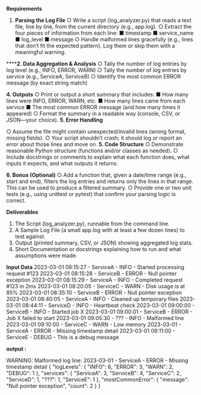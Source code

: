 
**Requirements**
1. **Parsing the Log File**
  ○ Write a script (log_analyzer.py) that reads a text file, line by line, from the current
  directory (e.g., app.log).
  ○ Extract the four pieces of information from each line:
  ■ timestamp
  ■ service_name
  ■ log_level
  ■ message
  ○ Handle malformed lines gracefully (e.g., lines that don’t fit the expected pattern).
  Log them or skip them with a meaningful warning.
  
******2. **Data Aggregation &amp; Analysis****
  ○ Tally the number of log entries by log level (e.g., INFO, ERROR, WARN)
  ○ Tally the number of log entries by service (e.g., ServiceA, ServiceB)
  ○ Identify the most common ERROR message (by exact string match)

**4. Outputs**
  ○ Print or output a short summary that includes:
  ■ How many lines were INFO, ERROR, WARN, etc.
  ■ How many lines came from each service
  ■ The most common ERROR message (and how many times it appeared)
  ○ Format the summary in a readable way (console, CSV, or JSON—your choice).
**5. Error Handling**

  ○ Assume the file might contain unexpected/invalid lines (wrong format, missing
  fields).
  ○ Your script shouldn’t crash; it should log or report an error about those lines and
move on.
**5. Code Structure**
○ Demonstrate reasonable Python structure (functions and/or classes as needed).
○ Include docstrings or comments to explain what each function does, what inputs
it expects, and what outputs it returns.

**6. Bonus (Optional)**
○ Add a function that, given a date/time range (e.g., start and end), filters the log
entries and returns only the lines in that range. This can be used to produce a
filtered summary.
○ Provide one or two unit tests (e.g., using unittest or pytest) that confirm your
parsing logic is correct.

**Deliverables**
1. The Script (log_analyzer.py), runnable from the command line.
2. A Sample Log File (a small app.log with at least a few dozen lines) to test against.
3. Output (printed summary, CSV, or JSON) showing aggregated log stats.
4. Short Documentation or docstrings explaining how to run and what assumptions were
made.

**Input Data**
2023-03-01 08:15:27 - ServiceA - INFO - Started processing request #123
2023-03-01 08:15:28 - ServiceB - ERROR - Null pointer exception
2023-03-01 08:15:29 - ServiceA - INFO - Completed request #123 in 2ms
2023-03-01 08:20:05 - ServiceC - WARN - Disk usage is at 85%
2023-03-01 08:35:10 - ServiceB - ERROR - Null pointer exception
2023-03-01 08:40:05 - ServiceA - INFO - Cleaned up temporary files
2023-03-01 08:44:11 - ServiceD - INFO - Heartbeat check
2023-03-01 09:00:00 - ServiceB - INFO - Started job X
2023-03-01 09:00:01 - ServiceB - ERROR - Job X failed to start
2023-03-01 09:05:30 - ??? - INFO - Malformed line
2023-03-01 09:10:00 - ServiceC - WARN - Low memory
2023-03-01 - ServiceA - ERROR - Missing timestamp detail
2023-03-01 09:11:00 - ServiceE - DEBUG - This is a debug message

**output :**

WARNING: Malformed log line: 2023-03-01 - ServiceA - ERROR - Missing timestamp detail
{
    "logLevels": {
        "INFO": 6,
        "ERROR": 3,
        "WARN": 2,
        "DEBUG": 1
    },
    "services": {
        "ServiceA": 3,
        "ServiceB": 4,
        "ServiceC": 2,
        "ServiceD": 1,
        "???": 1,
        "ServiceE": 1
    },
    "mostCommonError": {
        "message": "Null pointer exception",
        "count": 2
    }
}

